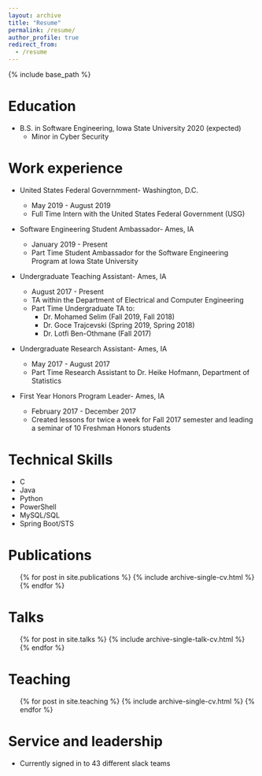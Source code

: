 ```yaml
---
layout: archive
title: "Resume"
permalink: /resume/
author_profile: true
redirect_from:
  - /resume
---
```


{% include base_path %}

Education
======
* B.S. in Software Engineering, Iowa State University 2020 (expected)
  * Minor in Cyber Security

Work experience
======
* United States Federal Governmment- Washington, D.C.
  * May 2019 - August 2019
  * Full Time Intern with the United States Federal Government (USG)

* Software Engineering Student Ambassador- Ames, IA
  * January 2019 - Present
  * Part Time Student Ambassador for the Software Engineering Program at Iowa State University

* Undergraduate Teaching Assistant- Ames, IA
  * August 2017 - Present
  * TA within the Department of Electrical and Computer Engineering
  * Part Time Undergraduate TA to:
    * Dr. Mohamed Selim (Fall 2019, Fall 2018) 
    * Dr. Goce Trajcevski (Spring 2019, Spring 2018)
    * Dr. Lotfi Ben-Othmane (Fall 2017)
  
* Undergraduate Research Assistant- Ames, IA
  * May 2017 - August 2017
  * Part Time Research Assistant to Dr. Heike Hofmann, Department of Statistics

* First Year Honors Program Leader- Ames, IA
  * February 2017 - December 2017
  * Created lessons for twice a week for Fall 2017 semester and leading a seminar of 10 Freshman Honors students


Technical Skills
======
* C
* Java
* Python
* PowerShell
* MySQL/SQL
* Spring Boot/STS

Publications
======
  <ul>{% for post in site.publications %}
    {% include archive-single-cv.html %}
  {% endfor %}</ul>
  
Talks
======
  <ul>{% for post in site.talks %}
    {% include archive-single-talk-cv.html %}
  {% endfor %}</ul>
  
Teaching
======
  <ul>{% for post in site.teaching %}
    {% include archive-single-cv.html %}
  {% endfor %}</ul>
  
Service and leadership
======
* Currently signed in to 43 different slack teams
